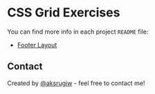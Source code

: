 # CSS Grid Exercises

You can find more info in each project `README` file:

- [Footer Layout](projekt2/README.MD)

## Contact

Created by [@aksrugiw](https://github.com/aksrugiw) - feel free to contact me!

